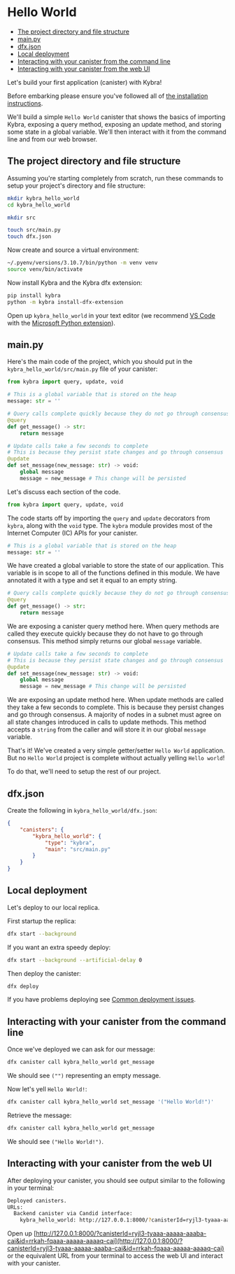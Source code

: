 # Hello World

-   [The project directory and file structure](#the-project-directory-and-file-structure)
-   [main.py](#mainpy)
-   [dfx.json](#dfxjson)
-   [Local deployment](#local-deployment)
-   [Interacting with your canister from the command line](#interacting-with-your-canister-from-the-command-line)
-   [Interacting with your canister from the web UI](#interacting-with-your-canister-from-the-web-ui)

Let's build your first application (canister) with Kybra!

Before embarking please ensure you've followed all of [the installation instructions](./installation.md).

We'll build a simple `Hello World` canister that shows the basics of importing Kybra, exposing a query method, exposing an update method, and storing some state in a global variable. We'll then interact with it from the command line and from our web browser.

## The project directory and file structure

Assuming you're starting completely from scratch, run these commands to setup your project's directory and file structure:

```bash
mkdir kybra_hello_world
cd kybra_hello_world

mkdir src

touch src/main.py
touch dfx.json
```

Now create and source a virtual environment:

```bash
~/.pyenv/versions/3.10.7/bin/python -m venv venv
source venv/bin/activate
```

Now install Kybra and the Kybra dfx extension:

```bash
pip install kybra
python -m kybra install-dfx-extension
```

Open up `kybra_hello_world` in your text editor (we recommend [VS Code](https://code.visualstudio.com/) with the [Microsoft Python extension](https://marketplace.visualstudio.com/items?itemName=ms-python.python)).

## main.py

Here's the main code of the project, which you should put in the `kybra_hello_world/src/main.py` file of your canister:

```python
from kybra import query, update, void

# This is a global variable that is stored on the heap
message: str = ''

# Query calls complete quickly because they do not go through consensus
@query
def get_message() -> str:
    return message

# Update calls take a few seconds to complete
# This is because they persist state changes and go through consensus
@update
def set_message(new_message: str) -> void:
    global message
    message = new_message # This change will be persisted
```

Let's discuss each section of the code.

```python
from kybra import query, update, void
```

The code starts off by importing the `query` and `update` decorators from `kybra`, along with the `void` type. The `kybra` module provides most of the Internet Computer (IC) APIs for your canister.

```python
# This is a global variable that is stored on the heap
message: str = ''
```

We have created a global variable to store the state of our application. This variable is in scope to all of the functions defined in this module. We have annotated it with a type and set it equal to an empty string.

```python
# Query calls complete quickly because they do not go through consensus
@query
def get_message() -> str:
    return message
```

We are exposing a canister query method here. When query methods are called they execute quickly because they do not have to go through consensus. This method simply returns our global `message` variable.

```python
# Update calls take a few seconds to complete
# This is because they persist state changes and go through consensus
@update
def set_message(new_message: str) -> void:
    global message
    message = new_message # This change will be persisted
```

We are exposing an update method here. When update methods are called they take a few seconds to complete. This is because they persist changes and go through consensus. A majority of nodes in a subnet must agree on all state changes introduced in calls to update methods. This method accepts a `string` from the caller and will store it in our global `message` variable.

That's it! We've created a very simple getter/setter `Hello World` application. But no `Hello World` project is complete without actually yelling `Hello world`!

To do that, we'll need to setup the rest of our project.

## dfx.json

Create the following in `kybra_hello_world/dfx.json`:

```json
{
    "canisters": {
        "kybra_hello_world": {
            "type": "kybra",
            "main": "src/main.py"
        }
    }
}
```

## Local deployment

Let's deploy to our local replica.

First startup the replica:

```bash
dfx start --background
```

If you want an extra speedy deploy:

```bash
dfx start --background --artificial-delay 0
```

Then deploy the canister:

```bash
dfx deploy
```

If you have problems deploying see [Common deployment issues](./deployment.md#common-deployment-issues).

## Interacting with your canister from the command line

Once we've deployed we can ask for our message:

```bash
dfx canister call kybra_hello_world get_message
```

We should see `("")` representing an empty message.

Now let's yell `Hello World!`:

```bash
dfx canister call kybra_hello_world set_message '("Hello World!")'
```

Retrieve the message:

```bash
dfx canister call kybra_hello_world get_message
```

We should see `("Hello World!")`.

## Interacting with your canister from the web UI

After deploying your canister, you should see output similar to the following in your terminal:

```bash
Deployed canisters.
URLs:
  Backend canister via Candid interface:
    kybra_hello_world: http://127.0.0.1:8000/?canisterId=ryjl3-tyaaa-aaaaa-aaaba-cai&id=rrkah-fqaaa-aaaaa-aaaaq-cai
```

Open up [http://127.0.0.1:8000/?canisterId=ryjl3-tyaaa-aaaaa-aaaba-cai&id=rrkah-fqaaa-aaaaa-aaaaq-cai](http://127.0.0.1:8000/?canisterId=ryjl3-tyaaa-aaaaa-aaaba-cai&id=rrkah-fqaaa-aaaaa-aaaaq-cai) or the equivalent URL from your terminal to access the web UI and interact with your canister.

